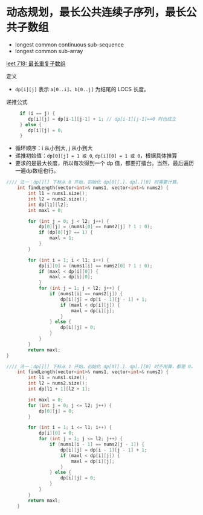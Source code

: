 # 动态规划，最长公共连续子序列，最长公共子数组

* longest common continuous sub-sequence
* longest common sub-array

[leet 718: 最长重复子数组](https://leetcode.cn/problems/maximum-length-of-repeated-subarray/)

定义
- `dp[i][j]` 表示 `a[0..i]`、`b[0..j]` 为结尾的 LCCS 长度。

递推公式
```cpp
     if (i == j) {
        dp[i][j] = dp[i-1][j-1] + 1; // dp[i-1][j-1]==0 时也成立
     } else {
        dp[i][j] = 0;
     }
```

- 循环顺序：i 从小到大, j 从小到大
- 递推初始值：`dp[0][j] = 1 或 0`, `dp[i][0] = 1 或 0`，根据具体推算
- 要求的是最大长度，所以每次得到一个 dp 值，都要打擂台。当然，最后遍历一遍dp数组也行。

```cpp
//// 法一：dp[][] 下标从 0 开始，初始化 dp[0][.]、dp[.][0] 时需要计算。
    int findLength(vector<int>& nums1, vector<int>& nums2) {
        int l1 = nums1.size();
        int l2 = nums2.size();
        int dp[l1][l2];
        int maxl = 0;

        for (int j = 0; j < l2; j++) {
            dp[0][j] = (nums1[0] == nums2[j] ? 1 : 0);
            if (dp[0][j] == 1) {
                maxl = 1;
            }
        }

        for (int i = 1; i < l1; i++) {
            dp[i][0] = (nums1[i] == nums2[0] ? 1 : 0);
            if (maxl < dp[i][0]) {
                maxl = dp[i][0];
            }
            for (int j = 1; j < l2; j++) {
                if (nums1[i] == nums2[j]) {
                    dp[i][j] = dp[i - 1][j - 1] + 1;
                    if (maxl < dp[i][j]) {
                        maxl = dp[i][j];
                    }
                } else {
                    dp[i][j] = 0;
                }
            }
        }
        return maxl;
}
```

```cpp
//// 法一：dp[][] 下标从 1 开始，初始化 dp[0][.]、dp[.][0] 时不用算，都是 0。
    int findLength(vector<int>& nums1, vector<int>& nums2) {
        int l1 = nums1.size();
        int l2 = nums2.size();
        int dp[l1 + 1][l2 + 1];

        int maxl = 0;
        for (int j = 0; j <= l2; j++) {
            dp[0][j] = 0;
        }

        for (int i = 1; i <= l1; i++) {
            dp[i][0] = 0;
            for (int j = 1; j <= l2; j++) {
                if (nums1[i - 1] == nums2[j - 1]) {
                    dp[i][j] = dp[i - 1][j - 1] + 1;
                    if (maxl < dp[i][j]) {
                        maxl = dp[i][j];
                    }
                } else {
                    dp[i][j] = 0;
                }
            }
        }
        return maxl;
    }
```